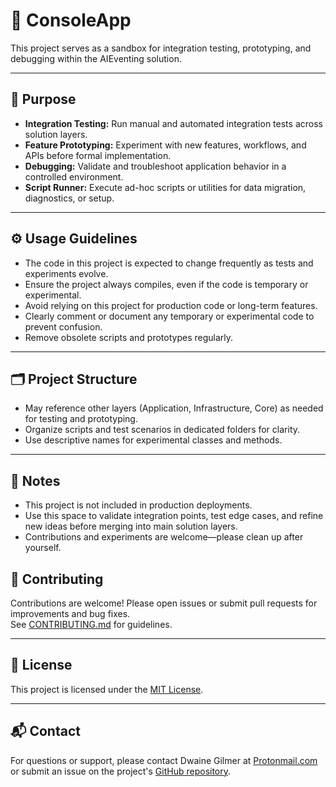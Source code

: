 # 🧪 ConsoleApp

This project serves as a sandbox for integration testing, prototyping, and debugging within the AIEventing solution.

---

## 🎯 Purpose

- **Integration Testing:** Run manual and automated integration tests across solution layers.
- **Feature Prototyping:** Experiment with new features, workflows, and APIs before formal implementation.
- **Debugging:** Validate and troubleshoot application behavior in a controlled environment.
- **Script Runner:** Execute ad-hoc scripts or utilities for data migration, diagnostics, or setup.

---

## ⚙️ Usage Guidelines

- The code in this project is expected to change frequently as tests and experiments evolve.
- Ensure the project always compiles, even if the code is temporary or experimental.
- Avoid relying on this project for production code or long-term features.
- Clearly comment or document any temporary or experimental code to prevent confusion.
- Remove obsolete scripts and prototypes regularly.

---

## 🗂️ Project Structure

- May reference other layers (Application, Infrastructure, Core) as needed for testing and prototyping.
- Organize scripts and test scenarios in dedicated folders for clarity.
- Use descriptive names for experimental classes and methods.

---

## 📝 Notes

- This project is not included in production deployments.
- Use this space to validate integration points, test edge cases, and refine new ideas before merging into main solution layers.
- Contributions and experiments are welcome—please clean up after yourself.


## 🤝 Contributing

Contributions are welcome! Please open issues or submit pull requests for improvements and bug fixes.  
See [CONTRIBUTING.md](../../CONTRIBUTING.md) for guidelines.

---

## 📄 License

This project is licensed under the [MIT License](../../LICENSE).

---

## 📬 Contact

For questions or support, please contact Dwaine Gilmer at [Protonmail.com](mailto:dwaine.gilmer@protonmail.com) or submit an issue on the project's [GitHub repository](https://github.com/<owner>/<repo>/issues).
